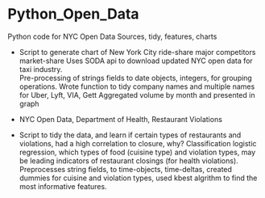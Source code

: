 # Python_Open_Data
Python code for NYC Open Data Sources, tidy, features, charts

* Script to generate chart of New York City ride-share major competitors market-share 
Uses SODA api to download updated NYC open data for taxi industry.  
Pre-processing of strings fields to date objects, integers, for grouping operations.
Wrote function to tidy company names and multiple names for Uber, Lyft, VIA, Gett
Aggregated volume by month and presented in graph


* NYC Open Data, Department of Health, Restaurant Violations 
* Script to tidy the data, and learn if certain types of restaurants and violations, had a high correlation to closure, why? 
Classification logistic regression,  which types of food (cuisine type) and violation types, may be leading indicators of restaurant closings (for health violations).   
Preprocesses string fields, to time-objects, time-deltas, created dummies for cuisine and violation types, used kbest algrithm to find the most informative features.
